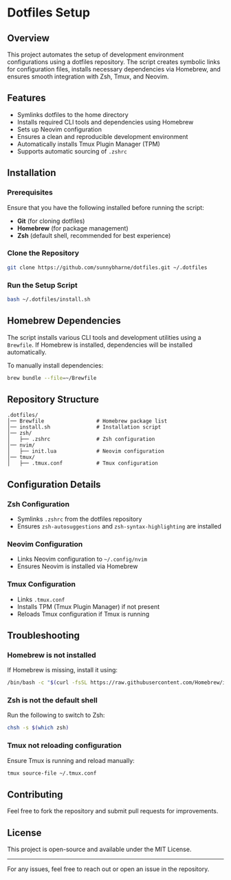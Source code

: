 # Dotfiles Setup

## Overview
This project automates the setup of development environment configurations using a dotfiles repository. The script creates symbolic links for configuration files, installs necessary dependencies via Homebrew, and ensures smooth integration with Zsh, Tmux, and Neovim.

## Features
- Symlinks dotfiles to the home directory
- Installs required CLI tools and dependencies using Homebrew
- Sets up Neovim configuration
- Ensures a clean and reproducible development environment
- Automatically installs Tmux Plugin Manager (TPM)
- Supports automatic sourcing of `.zshrc`

## Installation

### Prerequisites
Ensure that you have the following installed before running the script:
- **Git** (for cloning dotfiles)
- **Homebrew** (for package management)
- **Zsh** (default shell, recommended for best experience)

### Clone the Repository
```sh
git clone https://github.com/sunnybharne/dotfiles.git ~/.dotfiles
```

### Run the Setup Script
```sh
bash ~/.dotfiles/install.sh
```

## Homebrew Dependencies
The script installs various CLI tools and development utilities using a `Brewfile`. If Homebrew is installed, dependencies will be installed automatically.

To manually install dependencies:
```sh
brew bundle --file=~/Brewfile
```

## Repository Structure
```
.dotfiles/
│── Brewfile                 # Homebrew package list
│── install.sh               # Installation script
│── zsh/
│   ├── .zshrc               # Zsh configuration
│── nvim/
│   ├── init.lua             # Neovim configuration
│── tmux/
│   ├── .tmux.conf           # Tmux configuration
```

## Configuration Details
### **Zsh Configuration**
- Symlinks `.zshrc` from the dotfiles repository
- Ensures `zsh-autosuggestions` and `zsh-syntax-highlighting` are installed

### **Neovim Configuration**
- Links Neovim configuration to `~/.config/nvim`
- Ensures Neovim is installed via Homebrew

### **Tmux Configuration**
- Links `.tmux.conf`
- Installs TPM (Tmux Plugin Manager) if not present
- Reloads Tmux configuration if Tmux is running

## Troubleshooting
### **Homebrew is not installed**
If Homebrew is missing, install it using:
```sh
/bin/bash -c "$(curl -fsSL https://raw.githubusercontent.com/Homebrew/install/HEAD/install.sh)"
```

### **Zsh is not the default shell**
Run the following to switch to Zsh:
```sh
chsh -s $(which zsh)
```

### **Tmux not reloading configuration**
Ensure Tmux is running and reload manually:
```sh
tmux source-file ~/.tmux.conf
```

## Contributing
Feel free to fork the repository and submit pull requests for improvements.

## License
This project is open-source and available under the MIT License.

---
For any issues, feel free to reach out or open an issue in the repository.
